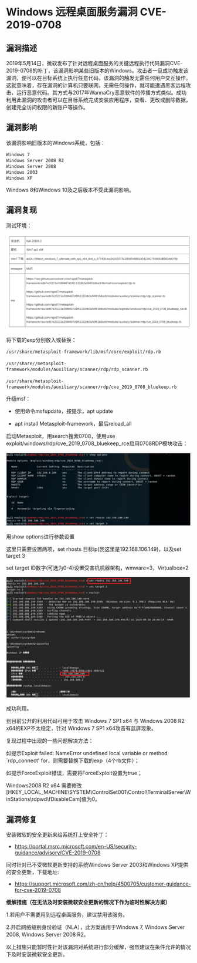# Windows 远程桌面服务漏洞 CVE-2019-0708

## 漏洞描述

2019年5月14日，微软发布了针对远程桌面服务的关键远程执行代码漏洞CVE-2019-0708的补丁，该漏洞影响某些旧版本的Windows。攻击者一旦成功触发该漏洞，便可以在目标系统上执行任意代码，该漏洞的触发无需任何用户交互操作。这就意味着，存在漏洞的计算机只要联网，无需任何操作，就可能遭遇黑客远程攻击，运行恶意代码。其方式与2017年WannaCry恶意软件的传播方式类似。成功利用此漏洞的攻击者可以在目标系统完成安装应用程序，查看、更改或删除数据，创建完全访问权限的新账户等操作。 

## 漏洞影响

该漏洞影响旧版本的Windows系统，包括：

```
Windows 7
Windows Server 2008 R2
Windows Server 2008
Windows 2003
Windows XP
```

Windows 8和Windows 10及之后版本不受此漏洞影响。

## 漏洞复现

测试环境：

![image-20230328160605922](images/image-20230328160605922.png)

将下载的exp分别放入或替换：

```
/usr/share/metasploit-framework/lib/msf/core/exploit/rdp.rb

/usr/share//metasploit-framework/modules/auxiliary/scanner/rdp/rdp_scanner.rb

/usr/share/metasploit-framework/modules/auxiliary/scanner/rdp/cve_2019_0708_bluekeep.rb
```

升级msf：

- 使用命令msfupdate，按提示，apt update

- apt install Metasploit-framework，最后reload_all

启动Metasploit，用search搜索0708，使用use exploit/windows/rdp/cve_2019_0708_bluekeep_rce启用0708RDP模块攻击：

![image-20230328160727201](images/image-20230328160727201.png)

用show options进行参数设置

这里只需要设置两项，set rhosts 目标ip(我这里是192.168.106.149)，以及set target 3

set target ID数字(可选为0-4)设置受害机机器架构，wmware=3，Virtualbox=2

![image-20230328160741117](images/image-20230328160741117.png)

成功利用。

到目前公开的利用代码可用于攻击 Windows 7 SP1 x64 与 Windows 2008 R2 x64的EXP不太稳定，针对 Windows 7 SP1 x64攻击有蓝屏现象。

复现过程中出现的一些问题解决方法：

如提示Exploit failed: NameError undefined local variable or method `rdp_connect' for，则需要替换下载的exp（4个rb文件）；

如提示ForceExploit错误，需要将ForceExploit设置为true；

Windows2008 R2 x64 需要修改[HKEY_LOCAL_MACHINE\SYSTEM\ControlSet001\Control\TerminalServer\WinStations\rdpwd\fDisableCam]值为0。

## 漏洞修复

安装微软的安全更新来给系统打上安全补丁：

- https://portal.msrc.microsoft.com/en-US/security-guidance/advisory/CVE-2019-0708

同时针对已不受微软更新支持的系统Windows Server 2003和Windows XP提供的安全更新，下载地址:

- https://support.microsoft.com/zh-cn/help/4500705/customer-guidance-for-cve-2019-0708

**缓解措施（在无法及时安装微软安全更新的情况下作为临时性解决方案）**

1.若用户不需要用到远程桌面服务，建议禁用该服务。

2.开启网络级别身份验证（NLA），此方案适用于Windows 7, Windows Server 2008, Windows Server 2008 R2。

以上措施只能暂时性针对该漏洞对系统进行部分缓解，强烈建议在条件允许的情况下及时安装微软安全更新。